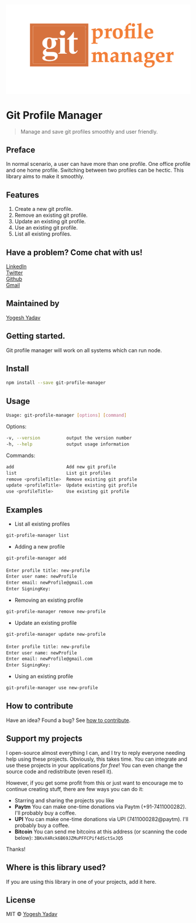 <img
    src="assets/gitProfileManager.png"
    alt="Git Profile Manager"
/>

# Git Profile Manager
> Manage and save git profiles smoothly and user friendly.

## Preface ##
In normal scenario, a user can have more than one profile. One office profile and one home profile. Switching between two profiles can be hectic. This library aims to make it smoothly.

## Features ##
1. Create a new git profile.
2. Remove an existing git profile.
3. Update an existing git profile.
4. Use an existing git profile.
5. List all existing profiles.

## Have a problem? Come chat with us! ##
[LinkedIn](https://www.linkedin.com/in/yogeshyadav108098)<br />
[Twitter](https://twitter.com/Yogeshyadav098)<br />
[Github](https://github.com/yogeshyadav108098)<br />
[Gmail](<mailto:yogeshyadav108098@gmail.com>)

## Maintained by ##
[Yogesh Yadav](https://www.linkedin.com/in/yogeshyadav108098/)

## Getting started. ##
Git profile manager will work on all systems which can run node.

## Install
```bash
npm install --save git-profile-manager
```

## Usage
```bash
Usage: git-profile-manager [options] [command]
```

Options:

```bash
-v, --version          output the version number
-h, --help             output usage information
```

Commands:

```bash
add                    Add new git profile
list                   List git profiles
remove <profileTitle>  Remove existing git profile
update <profileTitle>  Update existing git profile
use <profileTitle>     Use existing git profile
```

## Examples

 - List all existing profiles

```bash
git-profile-manager list
```

 - Adding a new profile

```bash
git-profile-manager add

Enter profile title: new-profile
Enter user name: newProfile
Enter email: newProfile@gmail.com
Enter SigningKey:
```

 - Removing an existing profile

```bash
git-profile-manager remove new-profile
```

 - Update an existing profile

```bash
git-profile-manager update new-profile

Enter profile title: new-profile
Enter user name: newProfile
Enter email: newProfile@gmail.com
Enter SigningKey:
```

 - Using an existing profile

```bash
git-profile-manager use new-profile
```

## How to contribute
Have an idea? Found a bug? See [how to contribute][contributing].

## Support my projects

I open-source almost everything I can, and I try to reply everyone needing help using these projects. Obviously,
this takes time. You can integrate and use these projects in your applications *for free*! You can even change the source code and redistribute (even resell it).

However, if you get some profit from this or just want to encourage me to continue creating stuff, there are few ways you can do it:

 - Starring and sharing the projects you like
 - **Paytm** You can make one-time donations via Paytm (+91-7411000282). I'll probably buy a coffee.
 - **UPI** You can make one-time donations via UPI (7411000282@paytm). I'll probably buy a coffee.
 - **Bitcoin** You can send me bitcoins at this address (or scanning the code below): `3BKvX4Rck6B69JZMuPFFCPif4dSctSxJQ5`

Thanks!


## Where is this library used?
If you are using this library in one of your projects, add it here.


## License
MIT © [Yogesh Yadav](https://www.linkedin.com/in/yogeshyadav108098/)

[contributing]: /CONTRIBUTING.md